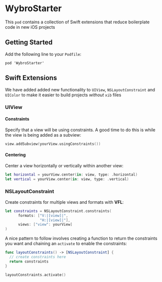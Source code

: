 # WybroStarter
This `pod` contains a collection of Swift extensions that reduce boilerplate code in new iOS projects

Getting Started
------
Add the following line to your `Podfile`:
```
pod 'WybroStarter'
```

Swift Extensions
------
We have added added new functionality to `UIView`, `NSLayoutConstraint` and `UIColor` to make it easier to build projects *without* `xib` files

### UIView

#### Constraints
Specify that a view will be using constraints. A good time to do this is while the view is being added as a subview:

```Swift
view.addSubview(yourView.usingConstraints())
```

#### Centering
Center a view horizontally or vertically within another view:
```Swift
let horizontal = yourView.center(in: view, type: .horizontal)
let vertical = yourView.center(in: view, type: .vertical)
```

### NSLayoutConstraint
Create constraints for multiple views and formats with **VFL**:
```Swift
let constraints = NSLayoutConstraint.constraints(
      formats: ["V:|[view]|",
                "H:|[view]|"],
      views: ["view": yourView]
)
```

A nice pattern to follow involves creating a function to return the constraints you want and chaining an `activate` to enable the constraints:
```Swift
func layoutConstraints() -> [NSLayoutConstraint] {
  // create constraints here
  return constraints
}

layoutConstraints.activate()
```

